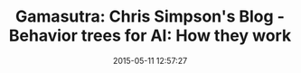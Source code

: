 ---
date: 2015-05-11 12:57:27
link:
  source: pocket
  source_url: https://getpocket.com
  text: 'Gamasutra: Chris Simpson''s Blog - Behavior trees for AI: How they work'
  url: http://flip.it/JmZes
slug: gamasutra-chris-simpson-s-blog-behavior-trees-for-ai-how-they-work
source: pocket
title: 'Gamasutra: Chris Simpson''s Blog - Behavior trees for AI: How they work'
---